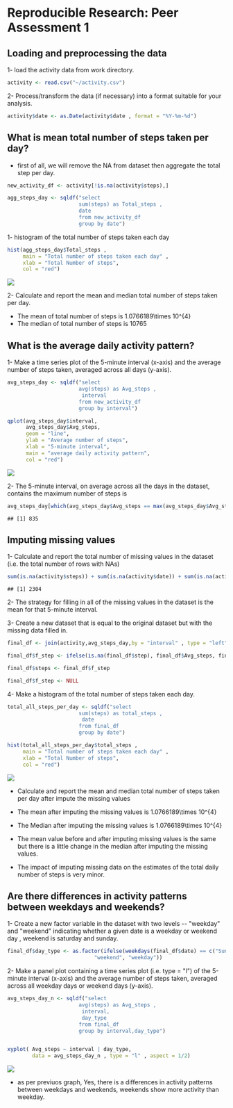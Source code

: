 # Reproducible Research: Peer Assessment 1


## Loading and preprocessing the data

1- load the activity data from work directory.


```r
activity <- read.csv("~/activity.csv")
```
2- Process/transform the data (if necessary) into a format suitable for your analysis.


```r
activity$date <- as.Date(activity$date , format = "%Y-%m-%d")
```


## What is mean total number of steps taken per day?

* first of all, we will remove the NA from dataset then aggregate the total step per day.

```r
new_activity_df <- activity[!is.na(activity$steps),] 

agg_steps_day <- sqldf("select 
                       sum(steps) as Total_steps , 
                       date 
                       from new_activity_df 
                       group by date")
```

1- histogram of the total number of steps taken each day


```r
hist(agg_steps_day$Total_steps , 
     main = "Total number of steps taken each day" , 
     xlab = "Total Number of steps",
     col = "red")
```

![](./PA1_template_files/figure-html/hist_with_no_NA-1.png) 

2- Calculate and report the mean and median total number of steps taken per day.

* The mean of total number of steps is 1.0766189\times 10^{4} 
* The median of total number of steps is 10765


## What is the average daily activity pattern?

1- Make a time series plot of the 5-minute interval (x-axis) and the average number of steps taken, averaged across all days (y-axis).


```r
avg_steps_day <- sqldf("select 
                       avg(steps) as Avg_steps , 
                        interval
                       from new_activity_df 
                       group by interval")
```

```r
qplot(avg_steps_day$interval,
      avg_steps_day$Avg_steps,
      geom = "line",
      ylab = "Average number of steps",
      xlab = "5-minute interval",
      main = "average daily activity pattern",
      col = "red")
```

![](./PA1_template_files/figure-html/time_series_plot1-1.png) 

2- The 5-minute interval, on average across all the days in the dataset, contains the maximum number of steps is


```r
avg_steps_day[which(avg_steps_day$Avg_steps == max(avg_steps_day$Avg_steps) ) ,]$interval
```

```
## [1] 835
```

## Imputing missing values

1- Calculate and report the total number of missing values in the dataset (i.e. the total number of rows with NAs)


```r
sum(is.na(activity$steps)) + sum(is.na(activity$date)) + sum(is.na(activity$interval)) 
```

```
## [1] 2304
```

2- The strategy for filling in all of the missing values in the dataset is the mean for that 5-minute interval.

3- Create a new dataset that is equal to the original dataset but with the missing data filled in.

```r
final_df <- join(activity,avg_steps_day,by = "interval" , type = "left")

final_df$f_step <- ifelse(is.na(final_df$step), final_df$Avg_steps, final_df$step)

final_df$steps <- final_df$f_step

final_df$f_step <- NULL
```

4- Make a histogram of the total number of steps taken each day. 


```r
total_all_steps_per_day <- sqldf("select 
                       sum(steps) as total_steps , 
                        date
                       from final_df 
                       group by date")
```

```r
hist(total_all_steps_per_day$total_steps , 
     main = "Total number of steps taken each day" , 
     xlab = "Total Number of steps",
     col = "red")
```

![](./PA1_template_files/figure-html/hist_with_imputed_missing_values-1.png) 


* Calculate and report the mean and median total number of steps taken per day after impute the missing values

* The mean after imputing the missing values is 1.0766189\times 10^{4}
* The Median after imputing the missing values is 1.0766189\times 10^{4}

* The mean value before and after imputing missing values is the same but there is a little change in the median after imputing the missing values.

* The impact of imputing missing data on the estimates of the total daily number of steps is very minor.

## Are there differences in activity patterns between weekdays and weekends?

1- Create a new factor variable in the dataset with two levels -- "weekday" and "weekend" indicating whether a given date is a weekday or weekend day , weekend is saturday and sunday.


```r
final_df$day_type <- as.factor(ifelse(weekdays(final_df$date) == c("Sunday","Saturday"), 
                            "weekend", "weekday"))
```

2- Make a panel plot containing a time series plot (i.e. type = "l") of the 5-minute interval (x-axis) and the average number of steps taken, averaged across all weekday days or weekend days (y-axis).


```r
avg_steps_day_n <- sqldf("select 
                       avg(steps) as Avg_steps , 
                        interval,
                        day_type
                       from final_df 
                       group by interval,day_type")


xyplot( Avg_steps ~ interval | day_type, 
        data = avg_steps_day_n , type = "l" , aspect = 1/2)
```

![](./PA1_template_files/figure-html/unnamed-chunk-11-1.png) 



* as per previuos graph, Yes, there is a differences in activity patterns between weekdays and weekends, weekends show more activity than weekday.
